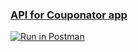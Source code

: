 ### [API for Couponator app](https://documenter.getpostman.com/view/5304140/RWgjY1U1)
[![Run in Postman](https://run.pstmn.io/button.svg)](https://app.getpostman.com/run-collection/cfc6ad631312e849258c)